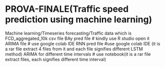 # PROVA-FINALE(Traffic speed prediction using machine learning)
Machine learning/Timeseries forecasting/Traffic data which is FCD_aggregated_10k csv file
BAy pred file # kindly use R studio open it
ARIMA file # use google colab IDE
RNN pred file #use google colab IDE (it is a rar file extract 4 files from it and each file signifies different LSTM method)
ARIMA for different time intervals # use notebook(it is a rar file extract files, each signifies different time interval)


